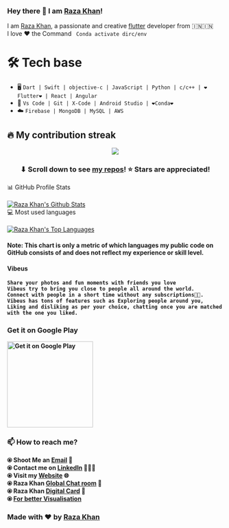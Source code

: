 ### Hey there 👋 I am [Raza Khan](https://razakhan.netlify.app)!
I am [Raza Khan](https://razakhan.netlify.app), a passionate and creative [flutter](https://flutter.dev/) developer from 🇮🇳🇮🇳<br> 
I love ❤️ the Command ``` Conda activate dirc/env```

# 🛠️ Tech base
- 🖥️ ```Dart | Swift | objective-c | JavaScript | Python | c/c++ | ❤️Flutter❤️ | React | Angular```
- 🔨 ```Vs Code | Git | X-Code | Android Studio | ❤️Conda❤️```
- ☁️ ```Firebase | MongoDB | MySQL | AWS```

## 🔥 My contribution streak

<p align="center">
  <a href="https://github.com/thisiskhan/github-readme-streak-stats">
    <img src="https://github-readme-streak-stats.herokuapp.com/?user=thisiskhan#version3"/>
  </a>
</p>

<h3 align="center">⬇ Scroll down to see <a href="https://github.com/thisiskhan?tab=repositories">my repos</a>! ⭐ Stars are appreciated!</h3>



  <summary>📊 GitHub Profile Stats</summary>
  <br/>
  <a href="https://github.com/thisiskhan/github-readme-stats"><img alt="Raza Khan's Github Stats" src="https://github-readme-stats.vercel.app/api?username=thisiskhan&show_icons=true&count_private=true&hide=" /></a>



  <summary>💻 Most used languages</summary>
  <br/>
  <a href="https://github.com/Lt-razakhan/github-readme-stats"><img alt="Raza Khan's Top Languages" src="https://github-readme-stats.vercel.app/api/top-langs/?username=thisiskhan&langs_count=10&layout=compact#" /></a>
  <br/>

<b><h4>Note: This chart is only a metric of which languages my public code on GitHub consists of and does not reflect my experience or skill level.</h4>

#### Vibeus
```
Share your photos and fun moments with friends you love
Vibeus try to bring you close to people all around the world.
Connect with people in a short time without any subscriptions🤗🤗.
Vibeus has tons of features such as Exploring people around you, 
Liking and disliking as per your choice, chatting once you are matched with the one you liked.
```
### Get it on Google Play
<a href="https://play.google.com/store/apps/details?id=com.vc.vibeus&pcampaignid=pcampaignidMKT-Other-global-all-co-prtnr-py-PartBadge-Mar2515-1">
<img alt="Get it on Google Play" width="200" src="https://play.google.com/intl/en_us/badges/static/images/badges/en_badge_web_generic.png" />	</a>


 
### 📫 How to reach me?
  ⦿ Shoot Me an [Email](mailto:thisisrazakhan8@gmail.com) 💌 <br>
  ⦿ Contact me on [LinkedIn](https://www.linkedin.com/in/thisisrazakhan) 👨🏻‍💻 <br>
  ⦿ Visit my [Website](https://razakhan.netlify.app/) 🌐 <br>
  ⦿ Raza Khan [Global Chat room](https://razakhanglobalroom.netlify.app/#/) 💬<br> 
  ⦿ Raza Khan [Digital Card](https://cardfy-web.herokuapp.com/card/razakhan4772) 📇<br>
  ⦿ [For better Visualisation](https://profile-summary-for-github.com/user/thisiskhan)
### Made with ❤️ by [Raza Khan](https://razakhan.netlify.app) 



